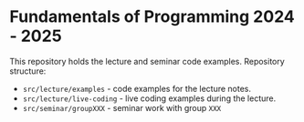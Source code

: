 # Fundamentals of Programming 2024 - 2025
This repository holds the lecture and seminar code examples. Repository structure:
* `src/lecture/examples` - code examples for the lecture notes.
* `src/lecture/live-coding` - live coding examples during the lecture.
* `src/seminar/groupXXX` - seminar work with group `XXX`
